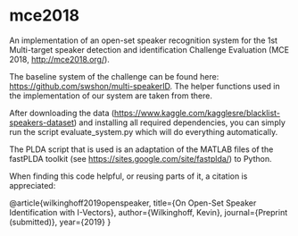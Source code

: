 # mce2018
An implementation of an open-set speaker recognition system for the 1st Multi-target speaker detection and identification Challenge Evaluation (MCE 2018, http://mce2018.org/).

The baseline system of the challenge can be found here: https://github.com/swshon/multi-speakerID. The helper functions used in the implementation of our system are taken from there.

After downloading the data (https://www.kaggle.com/kagglesre/blacklist-speakers-dataset) and installing all required dependencies, you can simply run the script evaluate_system.py which will do everything automatically.

The PLDA script that is used is an adaptation of the MATLAB files of the fastPLDA toolkit (see https://sites.google.com/site/fastplda/) to Python.

When finding this code helpful, or reusing parts of it, a citation is appreciated:

@article{wilkinghoff2019openspeaker,
  title={On Open-Set Speaker Identification with I-Vectors},
  author={Wilkinghoff, Kevin},
  journal={Preprint (submitted)},
  year={2019}
}
